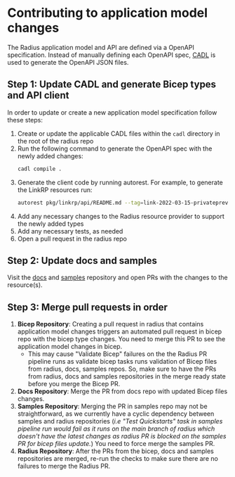 # Contributing to application model changes

The Radius application model and API are defined via a OpenAPI specification. Instead of manually defining each OpenAPI spec, [CADL](https://microsoft.github.io/typespec/) is used to generate the OpenAPI JSON files.
## Step 1: Update CADL and generate Bicep types and API client

In order to update or create a new application model specification follow these steps:
1. Create or update the applicable CADL files within the `cadl` directory in the root of the radius repo
2. Run the following command to generate the OpenAPI spec with the newly added changes:
    ```bash  
    cadl compile .
    ```
3. Generate the client code by running autorest. For example, to generate the LinkRP resources run:
    ```bash 
    autorest pkg/linkrp/api/README.md --tag=link-2022-03-15-privatepreview
    ```
4. Add any necessary changes to the Radius resource provider to support the newly added types
5. Add any necessary tests, as needed
6. Open a pull request in the radius repo

## Step 2: Update docs and samples

Visit the [docs](https://github.com/project-radius/docs/) and [samples](https://github.com/project-radius/samples/) repository and open PRs with the changes to the resource(s).

## Step 3: Merge pull requests in order

1. **Bicep Repository**: Creating a pull request in radius that contains application model changes triggers an automated pull request in bicep repo with the bicep type changes. You need to merge this PR to see the application model changes in bicep.
   - This may cause "Validate Bicep" failures on the the Radius PR pipeline runs as validate bicep tasks runs validation of Bicep files from radius, docs, samples repos. So, make sure to have the PRs from radius, docs and samples repositories in the merge ready state before you merge the Bicep PR.
2. **Docs Repository**: Merge the PR from docs repo with updated Bicep files changes.
3. **Samples Repository**: Merging the PR in samples repo may not be straightforward, as we currently have a cyclic dependency between samples and radius repositories (_i.e "Test Quickstarts" task in samples pipeline run would fail as it runs on the main branch of radius which doesn't have the latest changes as radius PR is blocked on the samples PR for bicep files update._) You need to force merge the samples PR.
4. **Radius Repository**: After the PRs from the bicep, docs and samples repositories are merged, re-run the checks to make sure there are no failures to merge the Radius PR.